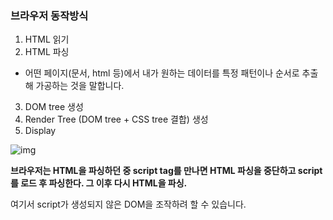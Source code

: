 ### 브라우저 동작방식

1.  HTML 읽기
2. HTML 파싱
  - 어떤 페이지(문서, html 등)에서 내가 원하는 데이터를 특정 패턴이나 순서로 추출해 가공하는 것을 말합니다. 
3. DOM tree 생성
4. Render Tree (DOM tree +  CSS tree 결합) 생성
5. Display

![img](https://media.vlpt.us/post-images/takeknowledge/aea046b0-2404-11ea-addc-59a0f147306b/image.png)

**브라우저는 HTML을 파싱하던 중 script tag를 만나면 HTML 파싱을 중단하고 script를 로드 후 파싱한다. 그 이후 다시 HTML을 파싱.**



여기서 script가 생성되지 않은 DOM을 조작하려 할 수 있습니다. 

